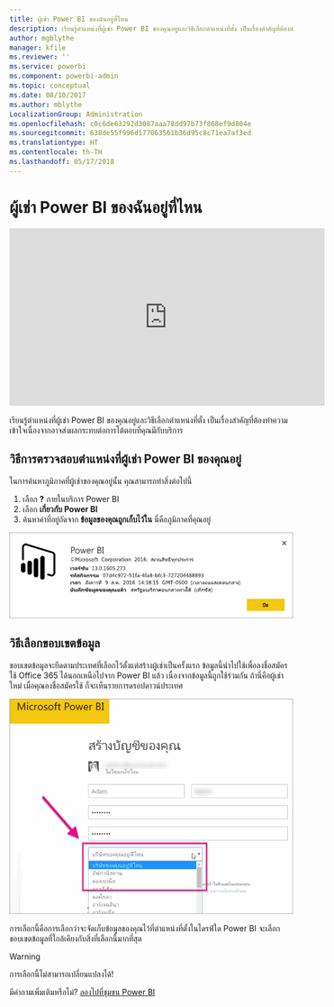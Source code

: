 ```yaml
---
title: ผู้เช่า Power BI ของฉันอยู่ที่ไหน
description: เรียนรู้ตำแหน่งที่ผู้เช่า Power BI ของคุณอยู่และวิธีเลือกตำแหน่งที่ตั้ง เป็นเรื่องสำคัญที่ต้องทำความเข้าใจเนื่องจากอาจส่งผลกระทบต่อการโต้ตอบที่คุณมีกับบริการ
author: mgblythe
manager: kfile
ms.reviewer: ''
ms.service: powerbi
ms.component: powerbi-admin
ms.topic: conceptual
ms.date: 08/10/2017
ms.author: mblythe
LocalizationGroup: Administration
ms.openlocfilehash: c0c6de63292d3087aaa78dd97b73f868ef9d804e
ms.sourcegitcommit: 638de55f996d177063561b36d95c8c71ea7af3ed
ms.translationtype: HT
ms.contentlocale: th-TH
ms.lasthandoff: 05/17/2018
---
```

# <a name="where-is-my-power-bi-tenant-located"></a>ผู้เช่า Power BI ของฉันอยู่ที่ไหน
<iframe width="560" height="315" src="https://www.youtube.com/embed/0fOxaHJPvdM?showinfo=0" frameborder="0" allowfullscreen></iframe>

เรียนรู้ตำแหน่งที่ผู้เช่า Power BI ของคุณอยู่และวิธีเลือกตำแหน่งที่ตั้ง เป็นเรื่องสำคัญที่ต้องทำความเข้าใจเนื่องจากอาจส่งผลกระทบต่อการโต้ตอบที่คุณมีกับบริการ

## <a name="how-to-determine-where-your-power-bi-tenant-is-located"></a>วิธีการตรวจสอบตำแหน่งที่ผู้เช่า Power BI ของคุณอยู่
ในการค้นหาภูมิภาคที่ผู้เช่าของคุณอยู่นั้น คุณสามารถทำสิ่งต่อไปนี้

1. เลือก **?** ภายในบริการ Power BI
2. เลือก **เกี่ยวกับ Power BI**
3. ค้นหาค่าที่อยู่ถัดจาก **ข้อมูลของคุณถูกเก็บไว้ใน** นี่คือภูมิภาคที่คุณอยู่

![](media/service-admin-where-is-my-tenant-located/power-bi-data-region.png)

## <a name="how-the-data-region-is-selected"></a>วิธีเลือกขอบเขตข้อมูล
ขอบเขตข้อมูลจะยึดตามประเทศที่เลือกไว้ตั้งแต่สร้างผู้เช่าเป็นครั้งแรก ข้อมูลนี้นำไปใช้เพื่อลงชื่อสมัครใช้ Office 365 ได้นอกเหนือไปจาก Power BI แล้ว เนื่องจากข้อมูลนี้ถูกใช้ร่วมกัน ถ้านี่คือผู้เช่าใหม่ เมื่อคุณลงชื่อสมัครใช้ ก็จะเห็นรายการดรอปดาวน์ประเทศ

![](media/service-admin-where-is-my-tenant-located/sign-up-country-selection.png)

การเลือกนี้คือการเลือกว่าจะจัดเก็บข้อมูลของคุณไว้ที่ตำแหน่งที่ตั้งในไดรฟ์ใด Power BI จะเลือกขอบเขตข้อมูลที่ใกล้เคียงกับสิ่งที่เลือกนี้มากที่สุด

> [!WARNING]
> การเลือกนี้ไม่สามารถเปลี่ยนแปลงได้!
> 
> 

มีคำถามเพิ่มเติมหรือไม่? [ลองไปที่ชุมชน Power BI](http://community.powerbi.com/)

